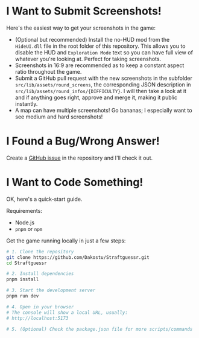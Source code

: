 # I Want to Submit Screenshots!

Here's the easiest way to get your screenshots in the game:

- (Optional but recommended) Install the no-HUD mod from the `HideUI.dll` file in the root folder of this repository. This allows you to disable the HUD and `Exploration Mode` text so you can have full view of whatever you're looking at. Perfect for taking screenshots.
- Screenshots in 16:9 are recommended as to keep a constant aspect ratio throughout the game.
- Submit a GitHub pull request with the new screenshots in the subfolder `src/lib/assets/round_screens`, the corresponding JSON description in `src/lib/assets/round_infos/{DIFFICULTY}`. I will then take a look at it and if anything goes right, approve and merge it, making it public instantly.
- A map can have multiple screenshots! Go bananas; I especially want to see medium and hard screenshots!

# I Found a Bug/Wrong Answer!

Create a [GitHub issue](https://github.com/Dakostu/Straftguessr/issues/new) in the repository and I'll check it out.

# I Want to Code Something!

OK, here's a quick-start guide.

Requirements:

- Node.js
- `pnpm` or `npm`

Get the game running locally in just a few steps:

```bash
# 1. Clone the repository
git clone https://github.com/Dakostu/Straftguessr.git
cd Straftguessr

# 2. Install dependencies
pnpm install

# 3. Start the development server
pnpm run dev

# 4. Open in your browser
# The console will show a local URL, usually:
# http://localhost:5173

# 5. (Optional) Check the package.json file for more scripts/commands
```
